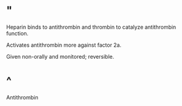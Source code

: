 # "

Heparin binds to antithrombin and thrombin to catalyze antithrombin function.

Activates antithrombin more against factor 2a.

Given non-orally and monitored; reversible.

# ^

Antithrombin
